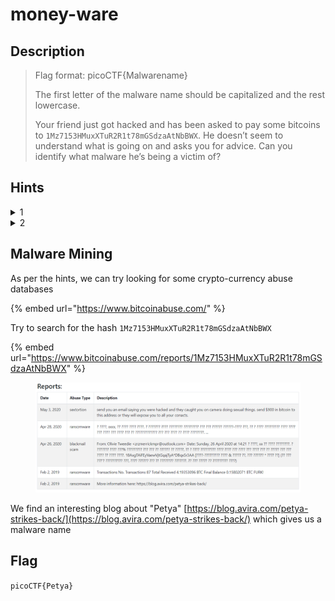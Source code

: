 # money-ware

## Description

> Flag format: picoCTF{Malwarename}
>
> The first letter of the malware name should be capitalized and the rest lowercase.
>
> Your friend just got hacked and has been asked to pay some bitcoins to `1Mz7153HMuxXTuR2R1t78mGSdzaAtNbBWX`. He doesn’t seem to understand what is going on and asks you for advice. Can you identify what malware he’s being a victim of?

## Hints

<details>

<summary>1</summary>

Some crypto-currencies abuse databases exist; check them out!

</details>

<details>

<summary>2</summary>

Maybe Google might help.

</details>

## Malware Mining

As per the hints, we can try looking for some crypto-currency abuse databases

{% embed url="https://www.bitcoinabuse.com/" %}

Try to search for the hash `1Mz7153HMuxXTuR2R1t78mGSdzaAtNbBWX`

{% embed url="https://www.bitcoinabuse.com/reports/1Mz7153HMuxXTuR2R1t78mGSdzaAtNbBWX" %}

<figure><img src="../../.gitbook/assets/image (30).png" alt=""><figcaption></figcaption></figure>

We find an interesting blog about "Petya" [https://blog.avira.com/petya-strikes-back/](https://blog.avira.com/petya-strikes-back/) which gives us a malware name

## Flag

`picoCTF{Petya}`
